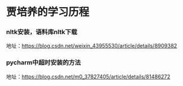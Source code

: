 # 贾培养的学习历程
### nltk安装，语料库nltk下载
地址：https://blog.csdn.net/weixin_43955530/article/details/8909382
### pycharm中超时安装的方法
地址：https://blog.csdn.net/m0_37827405/article/details/81486272

